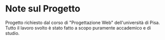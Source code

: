 # Note sul Progetto
Progetto richiesto dal corso di "Progettazione Web" dell'università di Pisa. Tutto il lavoro svolto è stato fatto a scopo puramente accademico e di studio.

